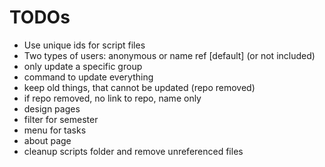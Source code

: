 # TODOs
- Use unique ids for script files
- Two types of users: anonymous or name ref \[default\] (or not included)
- only update a specific group
- command to update everything
- keep old things, that cannot be updated (repo removed)
- if repo removed, no link to repo, name only
- design pages
- filter for semester
- menu for tasks
- about page
- cleanup scripts folder and remove unreferenced files